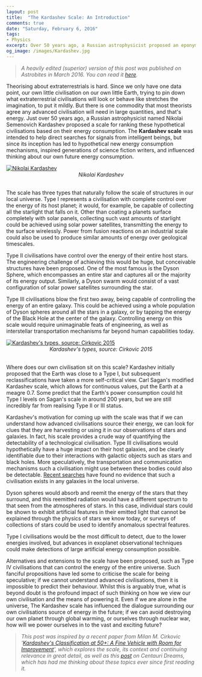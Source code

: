 ```yaml
---
layout: post
title:  "The Kardashev Scale: An Introduction"
comments: true
date: "Saturday, February 6, 2016"
tags:
- Physics
excerpt: Over 50 years ago, a Russian astrophysicist proposed an eponymous scale for ranking hypothetical extraterrestrial civilisations based on their energy consumption
og_image: /images/Kardashev.jpg
---
```


> *A heavily edited (superior) version of this post was published on Astrobites in March 2016. You can read it <a href="https://astrobites.org/2016/03/15/classifying-civilisations-an-introduction-to-the-kardashev-scale/" target="_blank">here</a>.*

Theorising about extraterrestrials is hard. Since we only have one data point, our own little civilisation on our own little Earth, trying to pin down what extraterrestrial civilisations will look or behave like stretches the imagination, to put it mildly. But there is one commodity that most theorists agree any advanced civilisation will need in large quantities, and that's energy. Just over 50 years ago, a Russian astrophysicist named Nikolai Semenovich Kardashev proposed a scale for ranking these hypothetical civilisations based on their energy consumption. The **Kardashev scale** was intended to help direct searches for signals from intelligent beings, but since its inception has led to hypothetical new energy consumption mechanisms, inspired generations of science fiction writers, and influenced thinking about our own future energy consumption.

<a href="/images/Kardashev.jpg" data-lightbox="bilevel-partition" data-title="Nikolai Kardashev">
  <img class="small" src="/images/Kardashev.jpg" title="Nikolai Kardashev">
</a>
<center><i>Nikolai Kardashev</i></center><br>

The scale has three types that naturally follow the scale of structures in our local universe. Type I represents a civilisation with complete control over the energy of its host planet; it would, for example, be capable of collecting all the starlight that falls on it. Other than coating a planets surface completely with solar panels, collecting such vast amounts of starlight could be achieved using solar power satellites, transmitting the energy to the surface wirelessly. Power from fusion reactions on an industrial scale could also be used to produce similar amounts of energy over geological timescales.

Type II civilisations have control over the energy of their entire host stars. The engineering challenge of achieving this would be huge, but conceivable structures have been proposed. One of the most famous is the Dyson Sphere, which encompasses an entire star and captures all or the majority of its energy output. Similarly, a Dyson swarm would consist of a vast configuration of solar power satellites surrounding the star.

Type III civilisations blow the first two away, being capable of controlling the energy of an entire galaxy. This could be achieved using a whole population of Dyson spheres around all the stars in a galaxy, or by tapping the energy of the Black Hole at the center of the galaxy. Controlling energy on this scale would require unimaginable feats of engineering, as well as interstellar transportation mechanisms far beyond human capabilities today.


<a href="/images/kardashev.png" data-lightbox="bilevel-partition" data-title="Kardashev's types, source: Cirkovic 2015">
  <img src="/images/kardashev.png" title="Kardashev's types, source: Cirkovic 2015">
</a>
<center><i>Kardashev's types, source: Cirkovic 2015</i></center><br>

Where does our own civilisation sit on this scale? Kardashev initially proposed that the Earth was close to a Type I, but subsequent reclassifications have taken a more self-critical view. Carl Sagan's modified Kardashev scale, which allows for continuous values, put the Earth at a meagre 0.7. Some predict that the Earth's power consumption could hit Type I levels on Sagan's scale in around 200 years, but we are still incredibly far from realising Type II or III status.

Kardashev's motivation for coming up with the scale was that if we can understand how advanced civilisations source their energy, we can look for clues that they are harvesting or using it in our observations of stars and galaxies. In fact, his scale provides a crude way of quantifying the detectability of a technological civilisation. Type III civilisations would hypothetically have a huge impact on their host galaxies, and be clearly identifiable due to their interactions with galactic objects such as stars and black holes. More speculatively, the transportation and communication mechanisms such a civilisation might use between these bodies could also be detectable. [Recent searches](http://arxiv.org/abs/1504.03418) have found no evidence that such a civilisation exists in any galaxies in the local universe.

Dyson spheres would absorb and reemit the energy of the stars that they surround, and this reemitted radiation would have a different spectrum to that seen from the atmospheres of stars. In this case, individual stars could be shown to exhibit artificial features in their emitted light that cannot be explained through the physics of stars we know today, or surveys of collections of stars could be used to identify anomalous spectral features.

Type I civilisations would be the most difficult to detect, due to the lower energies involved, but advances in exoplanet observational techniques could make detections of large artificial energy consumption possible.

Alternatives and extensions to the scale have been proposed, such as Type IV civilisations that can control the energy of the entire universe. Such fanciful propositions have led some to criticise the scale for being speculative; if we cannot understand advanced civilisations, then it is impossible to predict their behaviour. Whilst this is arguably true, what is beyond doubt is the profound impact of such thinking on how we view our own civilisation and the means of powering it. Even if we are alone in the universe, The Kardashev scale has influenced the dialogue surrounding our own civilisations source of energy in the future; if we can avoid destroying our own planet through global warming, or ourselves through nuclear war, how will we power ourselves in to the vast and exciting future?

> *This post was inspired by a recent paper from Milan M. Cirkovic '[Kardashev's Classification at 50+: A Fine Vehicle with Room for Improvement](http://arxiv.org/abs/1601.05112)', which explores the scale, its context and continuing relevance in great detail, as well as this [post](http://www.centauri-dreams.org/?p=30255) on Centauri Dreams, which has had me thinking about these topics ever since first reading it.*
